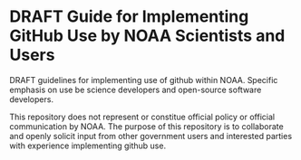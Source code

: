 DRAFT Guide for Implementing GitHub Use by NOAA Scientists and Users
==========================

DRAFT guidelines for implementing use of github within NOAA. Specific emphasis on use be science developers and open-source software developers.

This repository does not represent or constitue official policy or official communication by NOAA. The purpose of this repository is to collaborate and openly solicit input from other government users and interested parties with experience implementing github use.
